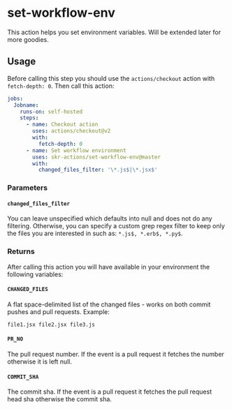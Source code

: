 # set-workflow-env
This action helps you set environment variables.
Will be extended later for more goodies.

## Usage
Before calling this step you should use the `actions/checkout` action with `fetch-depth: 0`. 
Then call this action:
```yaml
jobs:
  Jobname:
    runs-on: self-hosted
    steps:
      - name: Checkout action
        uses: actions/checkout@v2
        with:
          fetch-depth: 0
      - name: Set workflow environment 
        uses: skr-actions/set-workflow-env@master
        with:
          changed_files_filter: '\*.js$|\*.jsx$'
```
### Parameters
#### `changed_files_filter`
You can leave unspecified which defaults into null and does not do any filtering. Otherwise, you
can specify a custom grep regex filter to keep only the files you are interested in such as: 
`*.js$, *.erb$, *.py$`.

### Returns
After calling this action you will have available in your environment the following variables:

#### `CHANGED_FILES`
A flat space-delimited list of the changed files - works on both commit pushes and pull requests. Example:
```
file1.jsx file2.jsx file3.js
```

#### `PR_NO`
The pull request number. If the event is a pull request it fetches the number otherwise it is left null.

#### `COMMIT_SHA`
The commit sha. If the event is a pull request it fetches the pull request head sha otherwise the commit sha.
